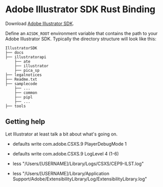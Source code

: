 # Adobe Illustrator SDK Rust Binding

Download [Adobe Illustrator SDK](https://console.adobe.io/downloads).

Define an `AISDK_ROOT` environment variable that contains the path to your Adobe Illustrator SDK.
Typically the directory structure will look like this:
```
IllustratorSDK
├── docs
├── illustratorapi
    ├── ate
    ├── illustrator
    ├── pica_sp
├── legalnotices
├── Readme.txt
├── samplecode
    ├── ...
    ├── common
    ├── pipl
    ├── ...
├── tools
```


## Getting help

Let Illustrator at least talk a bit about what's going on.

* defaults write com.adobe.CSXS.9 PlayerDebugMode 1
* defaults write com.adobe.CSXS.9 LogLevel 4 (1-6)


* less "/Users/[USERNAME]/Library/Logs/CSXS/CEP9-ILST.log"
* less "/Users/[USERNAME]/Library/Application Support/Adobe/ExtensibilityLibrary/Log/ExtensibilityLibrary.log"